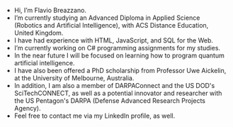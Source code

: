 - Hi, I’m Flavio Breazzano.
- I’m currently studying an Advanced Diploma in Applied Science (Robotics and Artificial Intelligence), with ACS Distance Education, United Kingdom.
- I have had experience with HTML, JavaScript, and SQL for the Web.
- I’m currently working on C# programming assignments for my studies.
- In the near future I will be focused on learning how to program quantum artificial intelligence.
- I have also been offered a PhD scholarship from Professor Uwe Aickelin, at the University of Melbourne, Australia.
- In addition, I am also a member of DARPAConnect and the US DOD's SciTechCONNECT, as well as a potential innovator and researcher with the US Pentagon's DARPA (Defense Advanced Research Projects Agency).
- Feel free to contact me via my LinkedIn profile, as well.
<!---
Flavio592/Flavio592 is a ✨ special ✨ repository because its `README.md` (this file) appears on your GitHub profile.
You can click the Preview link to take a look at your changes.
--->
